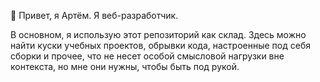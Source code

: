 👋 Привет, я Артём. Я веб-разработчик.

В основном, я использую этот репозиторий как склад. Здесь можно найти куски учебных проектов, обрывки кода, настроенные под себя сборки и прочее, что не несет особой смысловой нагрузки вне контекста, но мне они нужны, чтобы быть под рукой.

